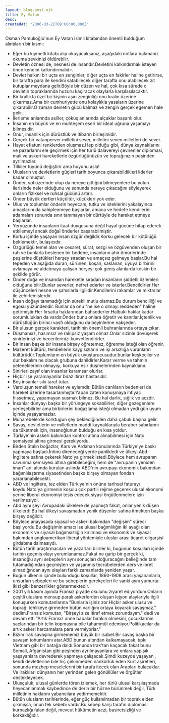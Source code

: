 ```yaml
---
layout: blog-post.njk
title: Ey Vatan
desc:
createdAt: "2006-03-21T09:00:00.000Z"
---
```


Osman Pamukoğlu'nun Ey Vatan isimli kitabından önemli bulduğum alıntıların bir kısmı:

* Eğer bu kıymetli kitabı alıp okuyacaksanız, aşağıdaki notlara bakmanız okuma zevkinizi öldürebilir.
* Devletin öznesi de, nesnesi de insandır.Devletini kalkındırmak isteyen önce kendini kalkındırmalıdır.
* Devlet halkını bir uçta en zenginler, diğer uçta en fakirler haline getirirse, bir tarafta para ile kendini satabilecek diğer tarafta onu alabilecek zıt kutuplar meydana gelir.Böyle bir düzen ve hal, çok kısa sürede o devletin topraklarında huzuru kaçıracak olaylarla karşılaşılacaktır.
* Bir krallıkta özel bir kişinin aşırı zenginliği onu kralın üzerine çıkarmaz.Ama bir cumhuriyette onu kolaylıkla yasaların üzerine çıkarabilir.O zaman devletin gücü kalmaz ve zengin gerçek egemen hale gelir.
* İlerleme anlarında asiller, çöküş anlarında alçaklar başarılı olur.
* İnsanın en büyük ve en muhteşem eseri bir ideal uğruna yaşamayı bilmesidir.
* Onur, insanlık için dürüstlük ve itibarın birleşimidir.
* Gerçek bir vatanperver milletini sever, milletini seven milletleri de sever.
* Hayat eflatuni renklerden oluşmaz.Hep olduğu gibi, dünya kaynaklarını ve pazarlarını ele geçirmek için her türlü dalavereyi çevirenler diplomasi, mali ve askeri hareketlerle özgürlüğünüzün ve toprağınızın peşinden ayrılmazlar.
* Tilkiler tüyünü değiştirir ama huyunu asla!
* Ulusların ve devletlerin güçleri tarih boyunca çıkarabildikleri liderler kadar olmuştur.
* Önder, yol üzerinde olup da nereye gittiğini bilmeyenlere bu yolun ilerisinde neler olduğunu ve sonunda nereye çıkacağını söyleyerek onların fiziksel ve ruhsal gücünü artırır.
* Önder büyük dertleri küçültür, küçükleri yok eder.
* Ulus ve toplumlar önderin heyecanı, tutku ve isteklerini yakalayınca amaçlarını da sahiplenmeye başlarlar, amaca ve hedefe kendilerini adamaları sonunda sınır tanımayan bir dürtüyle de hareket etmeye başlarlar.
* Yeryüzünde insanların itaat duygusuna değil hayal gücüne hitap ederek etkilemeyi ancak doğal önderler başarabilmiştir.
* Korku içinde yaşayan insan özgür değildir.Korku gelecek bir kötülüğü beklemektir, bulaşıcıdır.
* Özgürlüğü temel alan ve cesaret, sürat, sezgi ve özgüvenden oluşan bir ruh ve bunlarla beslenen bir bedene, insanların ahir ömürlerinde peşlerine düştükleri herşey sıradan ve amaçsız gelmeye başlar.Bu hal tepeden ve aşağıda duran, sürünen, koşan, saklanan, uyuya birbirini avlamaya ve aldatmaya çalışan herşeyi çok geniş alanlarda keskin bir şekilde görür.
* Önder doğa ve insandan hareketle sıradan insanların şiddetli özlemleri olduğunu bilir.Bunlar severler, nefret ederler ve isterler.Bencildirler.Her düşünceleri nesne ve şahıslarla ilgilidir.Kendilerini rakamlar ve miktarlar ile zehirlemişlerdir.
* İnsan doğayı tanımadığı için sürekli mutlu olamaz.Bu durum bencilliği ve egosu yüzündendir. Bunlar da onu "ne ise o olmayı reddeden" haline getirmiştir.Her fırsatta haklarından bahsederler.Halbuki haklar kadar sorumlulukları da vardır.Önder bunu onlara öğretir ve kanıtlar.İçtenlik ve dürüstlüğün birinci vasfı olduğunu da beyinlerine nakşeder.
* Bir ulusun gerçek karakteri, tarihinin önemli buhranlarında ortaya çıkar.
* Düşmansız, hasımsız ve rakipsiz yaşam olmaz.Onlar sizinle dövüşerek sinirlerinizi ve becerilerinizi kuvvetlendirirler.
* Bir insan başka bir insana birşey öğretemez, öğrenme isteği olan öğrenir.
* Mazeret kültürü, tembellerin kaygısızların ve işi arsızlığa vuranların kültürüdür.Toplumların en büyük uyuşturucusudur.bunlar keşkeciler ve dur bakalım ne olacak grubuna dahildirler.Karar verme ve tahmin yeteneklerinin olmayışı, korkuya esir düşmelerinden kaynaklanır.
* Sinirleri zayıf olan insanlar karamsar olurlar.
* Hiçbir işe yaramayanlar biraz itiraz hastasıdır.
* Boş insanlar sıkı taraf tutar.
* Varoluşun temeli hareket ve eylemdir. Bütün canlıların bedenleri de hareket üzerine tasarlanmıştır.Yapan zaten konuşmaya ihtiyaç hissetmez, yapamayan susmak bilmez. Bu hal darlık, sığlık ve aczdir.
* İnsanlar dünyayı başka bir yörüngeye sokabilirler, diğer gezegenlere yerleşebilirler ama birbirlerini boğazlama isteği olmadan yedi gün uyum içinde yaşayamazlar.
* Muharebelerde korktuğun şey beklediğinden daha çabuk başına gelir.
* Savaş, devletlerin ve milletlerin maddi kaynaklarıyla beraber sabırlarını da tüketmek için, insanoğlunun bulduğu en kısa yoldur.
* Türkiye'nin askeri bakımdan kontrol altına alınabilmesi için Nato şemsiyesi altına girmesi gerekiyordu.
* Birden Stalin boğazlar, Kars ve Ardahan konularında Türkiye'ye baskı yapmaya başladı.İnönü direneceği yerde panlikledi ve ülkeyi Abd-İngiltere safına çekerek Nato'ya girmek istedi.Böylece hem avrupanın savunma şemsiyesi altına girebileceğini, hem de "avrupanın yeniden imarı" adı altında kurulan aslında ABD'nin avrupayı ekonomik bakımdan bağımlılaştırma siyasetinden başka birşey olmayan fondan yararlanabilecekti.
* ABD ve İngiltere, tez elden Türkiye'nin önüne tarihsel faturayı koydu.Nato'ya girmenin koşulu çok partili rejime geçerek ulusal ekonomi yerine liberal ekonomiyi tesis edecek siyasi örgütlenmelere izin verilmesiydi.
* Abd aynı şeyi Avrupadaki ülkelere de yapmıştı fakat, onlar yenik düşen ülkelerdi.Bu hal ülkeyi savaşmadan yenik düşenler safına itmekten başka birşey değildir.
* Böylece anayasada siyasal ve askeri bakımdan "değişim" süreci başlıyordu.Bu değişimin amacı ise ulusal bağımlılığın iki ayağı olan ekonomik ve siyasal bağımsızlığın kırılması ve ekonomik ve siyasal bakımdan angloamerikan liberal yöntemiyle uluslar arası ticaret oligarşisi girdabına dalmasıydı.
* Bütün tarih araştırmacıları ve yazarları bilirler ki, bugünün koşulları içinde tarihin geçmiş olayı yorumlanamaz.Fakat ne garip bir gerçek ki, insanoğlu aynı sebeplerin aynı sonuçları doğuracağını belleğinde tam tutamadığından geçmişten ve yaşanmış tecrübelerden ders ve ibret almadığından aynı olayları farklı zamanlarda yeniden yaşar.
* Bugün ülkenin içinde bulunduğu koşullar, 1860-1908 arası yaşananlarla, unsurları sebepleri ve bu sebeplerin gerekçeleri ile sanki aynı yumurta ikizi gibi benzerlikler göstermektedir.
* 2001 yılı kasım ayında Fransız piyade okulunu ziyaret ediyordum.Onların çeşitli uluslara mensup paralı askerlerden oluşan lejyon alaylarıyla ilgili konuşurken komutanlarına "Bunlarla işiniz zor.Hiçbir asker ulusu ve toprağı tehlikeye girmeden bütün varlığını ortaya koyarak savaşmaz." dedim.Fransız komutan, "Birşeyi size itiraf etmek zorundayım." dedi ve devam etti "Artık Fransız anne babalar bırakın ölmesini, çocuklarının saçlarından bir telin kopmasına bile tahammül edemiyor.Politikacılar da artık askeri harcamalara para vermiyorlar."
* Bizim Irak savaşına girmememiz büyük bir isabet.Bir savaş başka bir savaşın tohumlarını atar.ABD bunun altından kalkamayacak, tıpkı Vietnam gibi bir batağa daldı.Sonunda Irak'tan kaçacak fakat bunu Somali, Afganistan gibi peşinden ayrılmayanlara ve onlara yapışık yaşayanlara devrederek yapmaya çalışacak.Şimdi kuzeyde yaşayan , kendi devletlerine bile hiç çekinmeden nankörlük eden Kürt aşiretleri, sonunda mezhep meselelerini bir tarafa itecek olan Arapları bulacaklar. Ve Iraklıları dünyanın her yerinden gelen gönüllüler ve örgütler destekleyecek.
* Ulusçuluk, ulusal günlerde tören izlemek, her türlü ulusal karşılaşmada heyecanlanmak kaybedince de derin bir hüzne bürünmek değil, Türk milletinin haklarını yabancılara yedirmemektir.
* Bütün ulusların tarihlerinde, eğer güç kullanılmadan bir toprak elden çıkmışsa, onun tek sebebi vardır.Bu sebep karşı tarafın diploması kurnazlığı falan değil, mevcut hükümetin aczi, basiretsizliği ve korkaklığıdır.
